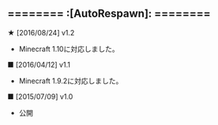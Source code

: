 ======== :[**AutoRespawn**]: ========
-----------
**★** [2016/08/24] v1.2
- Minecraft 1.10に対応しました。  

**■** [2016/04/12] v1.1
- Minecraft 1.9.2に対応しました。  

**■** [2015/07/09] v1.0
- 公開